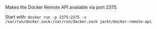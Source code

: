 Makes the Docker Remote API available via port 2375.

Start with:
`docker run -p 2375:2375 -v /var/run/docker.sock:/var/run/docker.sock jarkt/docker-remote-api`
